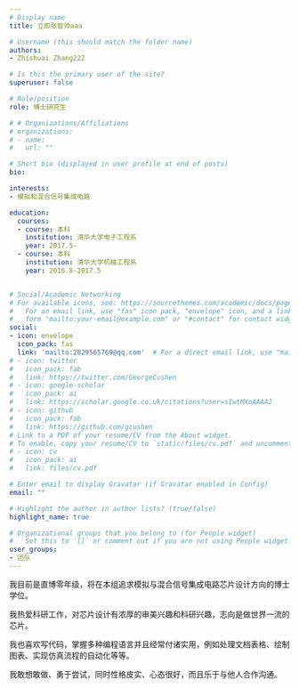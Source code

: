 ```yaml
---
# Display name
title: 立即张智帅aaa

# Username (this should match the folder name)
authors:
- Zhishuai Zhang222

# Is this the primary user of the site?
superuser: false

# Role/position
role: 博士研究生

# # Organizations/Affiliations
# organizations:
# - name: 
#   url: ""

# Short bio (displayed in user profile at end of posts)
bio: 

interests:
- 模拟和混合信号集成电路

education:
  courses:
  - course: 本科
    institution: 清华大学电子工程系
    year: 2017.5-
  - course: 本科
    institution: 清华大学机械工程系
    year: 2016.8-2017.5


# Social/Academic Networking
# For available icons, see: https://sourcethemes.com/academic/docs/page-builder/#icons
#   For an email link, use "fas" icon pack, "envelope" icon, and a link in the
#   form "mailto:your-email@example.com" or "#contact" for contact widget.
social:
- icon: envelope
  icon_pack: fas
  link: 'mailto:2829565769@qq.com'  # For a direct email link, use "mailto:test@example.org".
# - icon: twitter
#   icon_pack: fab
#   link: https://twitter.com/GeorgeCushen
# - icon: google-scholar
#   icon_pack: ai
#   link: https://scholar.google.co.uk/citations?user=sIwtMXoAAAAJ
# - icon: github
#   icon_pack: fab
#   link: https://github.com/gcushen
# Link to a PDF of your resume/CV from the About widget.
# To enable, copy your resume/CV to `static/files/cv.pdf` and uncomment the lines below.
# - icon: cv
#   icon_pack: ai
#   link: files/cv.pdf

# Enter email to display Gravatar (if Gravatar enabled in Config)
email: ""

# Highlight the author in author lists? (true/false)
highlight_name: true

# Organizational groups that you belong to (for People widget)
#   Set this to `[]` or comment out if you are not using People widget.
user_groups:
- 团队
---
```


我目前是直博零年级，将在本组追求模拟与混合信号集成电路芯片设计方向的博士学位。

我热爱科研工作，对芯片设计有浓厚的审美兴趣和科研兴趣，志向是做世界一流的芯片。

我也喜欢写代码，掌握多种编程语言并且经常付诸实用，例如处理文档表格、绘制图表、实现仿真流程的自动化等等。

我敢想敢做、勇于尝试，同时性格皮实、心态很好，而且乐于与他人合作沟通。

